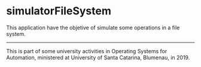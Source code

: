 # simulatorFileSystem
This application have the objetive of simulate some operations in a file system.

---
This is part of some university activities in Operating Systems for Automation, ministered at University of Santa Catarina, Blumenau, in 2019.
